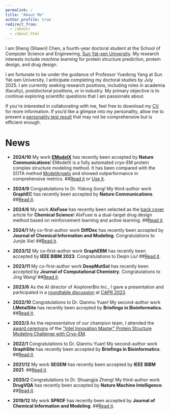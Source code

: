 ```yaml
---
permalink: /
title: "About Me"
author_profile: true
redirect_from: 
  - /about/
  - /about.html
---
```



I am Sheng (Shawn) Chen, a fourth-year doctoral student at the School of Computer Science and Engineering, [Sun Yat-sen University](https://www.usnews.com/education/best-global-universities/china/computer-science?name=Sun+Yat+sen+University). My research interests include _machine learning_ for protein structure prediction, protein design, and drug design.

I am fortunate to be under the guidance of Professor Yuedong Yang at Sun Yat-sen University. I anticipate completing my doctoral studies by July 2025. I am currently seeking research positions, including roles in academia (faculty), postdoctoral positions, or in industry. My primary objective is to continue exploring scientific questions that I am passionate about.

If you're interested in collaborating with me, feel free to download my [CV](/files/resume.pdf) for more information. If you’d like a glimpse into my personality, allow me to present a [personality test result](https://www.16personalities.com/profiles/entp-a/x/4mmrrymeq) that may not be comprehensive but is efficient enough.

# News

* **2024/10**  My work [**EModelX**](/images/emodelx.png) has recently been accepted by **Nature Communications**! EModelX is a fully automated cryo-EM protein complex structure modeling method. It has been compared with the SOTA method [ModelAngelo](https://doi.org/10.1038/s41586-024-07215-4) and showed outperformance in comprehensive metrics. ##[Read it](https://www.nature.com/articles/s41467-024-53116-5) or [Use it](https://bio-web1.nscc-gz.cn/app/EModelX).

* **2024/9** Congratulations to Dr. Yidong Song! My third-author work **GraphEC** has recently been accepted by **Nature Communications**. ##[Read it](https://doi.org/10.1038/s41467-024-52533-w).

* **2024/6** My work **AIxFuse** has recently been selected as the [back cover](/images/aixfuse.png) article for **Chemical Science**! AIxFuse is a dual-target drug design method based on reinforcement learning and active learning. ##[Read it](https://doi.org/10.1039/D4SC00094C).

* **2024/1**  My co-first-author work **DiffDec** has recently been accepted by **Journal of Chemical Information and Modeling**. Congratulations to Junjie Xie! ##[Read it](https://doi.org/10.1021/acs.jcim.3c01466).

* **2023/12**  My co-first-author work **GraphEBM** has recently been accepted by **IEEE BIBM 2023**. Congratulations to Deqin Liu! ##[Read it](https://doi.org/10.1109/BIBM58861.2023.10385826).

* **2023/11**  My co-first-author work **DeepMutSol** has recently been accepted by **Journal of Computational Chemistry**. Congratulations to Jing Wang! ##[Read it](https://doi.org/10.1002/jcc.27249).

* **2023/6**  As the AI director of AixplorerBio Inc., I gave a presentation and participated in a [roundtable discussion](/images/discuss.jpg) at [CAPR 2023](https://mp.weixin.qq.com/s/umFr3tHhYgUZ0o1SGNrFsQ).

* **2022/10**  Congratulations to Dr. Qianmu Yuan! My second-author work **LMetalSite** has recently been accepted by **Briefings in Bioinformatics**. ##[Read it](https://doi.org/10.1093/bib/bbac444).

* **2022/3**  As the representative of our champion team, I attended the [award ceremony](/images/honor.jpg) of the ["Intel Innovation Master" Protein Structure Modeling Challenge with Cryo-EM](https://tianchi.aliyun.com/competition/entrance/531916/introduction?lang=en-us).
  
* **2022/1**  Congratulations to Dr. Qianmu Yuan! My second-author work **GraphSite** has recently been accepted by **Briefings in Bioinformatics**. ##[Read it](https://doi.org/10.1093/bib/bbab564).

* **2021/12**  My work **SEGEM** has recently been accepted by **IEEE BIBM 2021**. ##[Read it](https://doi.org/10.1109/BIBM52615.2021.9669647).

* **2020/2**  Congratulations to Dr. Shuangjia Zheng! My third-author work **DrugVQA** has recently been accepted by **Nature Machine Intelligence**.  ##[Read it](https://doi.org/10.1038/s42256-020-0152-y).

* **2019/12**  My work **SPROF** has recently been accepted by **Journal of Chemical Information and Modeling**. ##[Read it](https://doi.org/10.1021/acs.jcim.9b00438).
